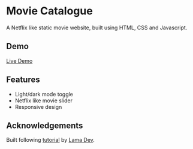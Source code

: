 # Movie Catalogue

A Netflix like static movie website, built using HTML, CSS and Javascript.  

## Demo

[Live Demo](https://sidsinr.github.io/movie-catalogue/)

## Features

- Light/dark mode toggle
- Netflix like movie slider
- Responsive design


## Acknowledgements
 
Built following [tutorial](https://www.youtube.com/watch?v=AOlkcLtyXkw) by [Lama Dev](https://www.youtube.com/@LamaDev).
